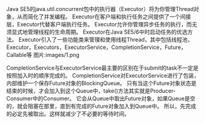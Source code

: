 Java SE5的java.util.concurrent包中的执行器（Executor）将为你管理Thread对象，从而简化了并发编程。
Executor在客户端和执行任务之间提供了一个间接层，Executor代替客户端执行任务。
Executor允许你管理异步任务的执行，而无须显式地管理线程的生命周期。
Executor在Java SE5/6中时启动任务的优选方法。
Executor引入了一些功能类来管理和使用线程Thread，其中包括线程池，Executor，Executors，ExecutorService，CompletionService，Future，Callable等
图片:images/1.png

CompletionService与ExecutorService最主要的区别在于submit的task不一定是按照加入时的顺序完成的。
CompletionService对ExecutorService进行了包装，内部维护一个保存Future对象的BlockingQueue。
只有当这个Future对象状态是结束的时候，才会加入到这个Queue中，take()方法其实就是Producer-Consumer中的Consumer。
它会从Queue中取出Future对象，如果Queue是空的，就会阻塞在那里，直到有完成的Future对象加入到Queue中。
所以，先完成的必定先被取出。这样就减少了不必要的等待时间。
                
